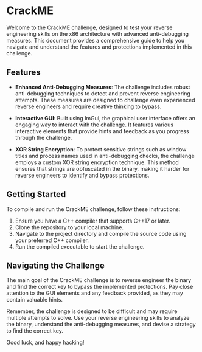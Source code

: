 # CrackME 

Welcome to the CrackME challenge, designed to test your reverse engineering skills on the x86 architecture with advanced anti-debugging measures. This document provides a comprehensive guide to help you navigate and understand the features and protections implemented in this challenge.

## Features

- **Enhanced Anti-Debugging Measures**: The challenge includes robust anti-debugging techniques to detect and prevent reverse engineering attempts. These measures are designed to challenge even experienced reverse engineers and require creative thinking to bypass.

- **Interactive GUI**: Built using ImGui, the graphical user interface offers an engaging way to interact with the challenge. It features various interactive elements that provide hints and feedback as you progress through the challenge.

- **XOR String Encryption**: To protect sensitive strings such as window titles and process names used in anti-debugging checks, the challenge employs a custom XOR string encryption technique. This method ensures that strings are obfuscated in the binary, making it harder for reverse engineers to identify and bypass protections.

## Getting Started

To compile and run the CrackME challenge, follow these instructions:

1. Ensure you have a C++ compiler that supports C++17 or later.
2. Clone the repository to your local machine.
3. Navigate to the project directory and compile the source code using your preferred C++ compiler.
4. Run the compiled executable to start the challenge.

## Navigating the Challenge

The main goal of the CrackME challenge is to reverse engineer the binary and find the correct key to bypass the implemented protections. Pay close attention to the GUI elements and any feedback provided, as they may contain valuable hints.

Remember, the challenge is designed to be difficult and may require multiple attempts to solve. Use your reverse engineering skills to analyze the binary, understand the anti-debugging measures, and devise a strategy to find the correct key.

Good luck, and happy hacking!

